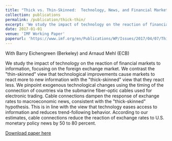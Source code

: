 ```yaml
---
title: "Thick vs. Thin-Skinned:  Technology, News, and Financial Market Reaction (2017)"
collection: publications
permalink: /publication/thick-thin/
excerpt: 'We study the impact of technology on the reaction of financial markets to information, focusing on the foreign exchange market'
date: 2017-01-01
venue: 'IMF Working Paper'
paperurl: 'https://www.imf.org/en/Publications/WP/Issues/2017/04/07/Thick-vs-44810'
---
```


With Barry Eichengreen (Berkeley) and Arnaud Mehl (ECB)

We study  the impact of  technology on the  reaction of financial  markets to
information,  focusing  on  the  foreign exchange  market.   We  contrast  the
"thin-skinned"  view that  technological improvements  cause markets  to react
more to new information with the "thick-skinned" view that they react less. We
pinpoint exogenous technological changes using the timing of the connection of
countries via  the submarine fiber-optic  cables used for  electronic trading.
Cable connections dampen the response of exchange rates to macroeconomic news,
consistent with the "thick-skinned" hypothesis. This  is in line with the view
that  technology  eases  access  to information  and  reduces  trend-following
behavior. According to our estimates, cable connections reduce the reaction of
exchange rates to U.S.  monetary policy news by 50 to 80 percent.

[Download paper here](https://www.imf.org/en/Publications/WP/Issues/2017/04/07/Thick-vs-44810)
